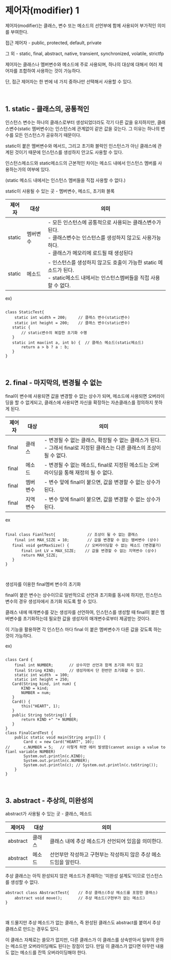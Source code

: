 # 제어자(modifier) 1

제어자(modifier)는 클래스, 변수 또는 메소드의 선언부에 함께 사용되어 부가적인 의미를 부여한다.

접근 제어자 - public, protected, default, private

그 외			 - static, final, abstract, native, transient, synchronized, volatile, strictfp

제어자는 클래스나 멤버변수와 메소드에 주로 사용되며, 하나의 대상에 대해서 여러 제어자를 조합하여 사용하는 것이 가능하다.

단, 접근 제어자는 한 번에 네 가지 중하나만 선택해서 사용할 수 있다.

<br>

## 1. static - 클래스의, 공통적인

인스턴스 변수는 하나의 클래스로부터 생성되었더라도 각기 다른 값을 유지하지만, 클래스변수(static 멤버변수)는 인스턴스에 관계없이 같은 값을 갖는다. 그 이유는 하나의 변수를 모든 인스턴스가 공유하기 때문이다.

static이 붙은 멤버변수와 메서드, 그리고 초기화 블럭인 인스턴스가 아닌 클래스에 관계된 것이기 때문에 인스턴스를 생성하지 안고도 사용할 수 있다.

인스턴스메소드와 static메소드의 근본적인 차이는 메소드 내에서 인스턴스 멤버를 사용하는가의 여부에 있다.

(static 메소드 내에서는 인스턴스 멤버들을 직접 사용할 수 없다.)

static이 사용될 수 있는 곳 - 멤버변수, 메소드, 초기화 블록

| 제어자 | 대상     | 의미                                                         |
| ------ | -------- | ------------------------------------------------------------ |
| static | 멤버변수 | - 모든 인스턴스에 공통적으로 사용되는 클래스변수가 된다.<br />- 클래스변수는 인스턴스를 생성하지 않고도 사용가능하다.<br />- 클래스가 메모리에 로드될 때 생성된다 |
| static | 메소드   | - 인스턴스를 생성하지 않고도 호출이 가능한 static 메소드가 된다.<br />- static메소드 내에서는 인스턴스멤버들을 직접 사용할 수 없다. |

ex)

<pre><code>
class StaticTest{
	static int width = 200;		// 클래스 변수(static변수)
	static int height = 200;	// 클래스 변수(static변수)
​	static {
​		// static변수의 복잡한 초기화 수행
​	}
​	static int max(int a, int b) {	// 클래스 메소드(static메소드)
​		return a > b ? a : b;
​	}
}
</code></pre>

<br>

## 2. final - 마지막의, 변경될 수 없는

final이 변수에 사용되면 값을 변경할 수 없는 상수가 되며, 메소드에 사용되면 오버라이딩을 할 수 없게되고, 클래스에 사용되면 자신을 확장하는 자손클래스를 정의하지 못하게 된다.

| 제어자 | 대상     | 의미                                                         |
| ------ | -------- | ------------------------------------------------------------ |
| final  | 클래스   | - 변경될 수 없는 클래스, 확장될 수 없는 클래스가 된다.<br />- 그래서 final로 지정된 클래스는 다른 클래스의 조상이 될 수 없다. |
| final  | 메소드   | - 변경될 수 없는 메소드, final로 지정된 메소드는 오버라이딩을 통해 재정의 될 수 없다. |
| final  | 멤버변수 | - 변수 앞에 final이 붙으면, 값을 변경할 수 없는 상수가 된다. |
| final  | 지역변수 | - 변수 앞에 final이 붙으면, 값을 변경할 수 없는 상수가 된다. |

ex

<pre><code>
final class FianlTest{				// 조상이 될 수 없는 클래스
	final int MAX_SIZE = 10;		// 값을 변경할 수 없는 멤버변수 (상수)
​	final void getMaxSize() {		// 오버라이딩할 수 없는 메소드 (변경불가)
​		final int LV = MAX_SIZE;	// 값을 변경할 수 없는 지역변수 (상수)
​		return MAX_SIZE;
​	}
}
</code></pre>



<br>

생성자를 이용한 final멤버 변수의 초기화

final이 붙은 변수는 상수이므로 일반적으로 선언과 초기화를 동시에 하지만, 인스턴스변수의 경우 생성자에서 초기화 되도록 할 수 있다.

클래스 내에 매개변수를 갖는 생성자를 선언하여, 인스턴스를 생성할 때 final이 붙은 멤버변수를 초기화하는데 필요한 값을 생성자의 매개변수로부터 제공받는 것이다.

이 기능을 활용하면 각 인스턴스 마다 final 이 붙은 멤버변수가 다른 값을 갖도록 하는 것이 가능하다.

ex)

<pre><code>
class Card {
	final int NUMBER;		// 상수지만 선언과 함께 초기화 하지 않고
	final String KIND;		// 생성자에서 단 한번만 초기화할 수 있다.
	static int width  = 100;	
	static int height = 250;
​	Card(String kind, int num) {	
​		KIND = kind;
​		NUMBER = num;
​	}
​	Card() {
​		this("HEART", 1);
​	}
​	public String toString() {
​		return KIND +" "+ NUMBER;
​	}
}
class FinalCardTest {
	public static void main(String args[]) {
		Card c = new Card("HEART", 10);
//		c.NUMBER = 5;	// 이렇게 하면 에러 발생함(cannot assign a value to fianl variable NUMBER)
		System.out.println(c.KIND);
		System.out.println(c.NUMBER);
		System.out.println(c); // System.out.println(c.toString());
	}
}
</code></pre>



<br>

## 3. abstract - 추상의, 미완성의

abstract가 사용될 수 있는 곳 - 클래스, 메소드

| 제어자   | 대상   | 의미                                                         |
| -------- | ------ | ------------------------------------------------------------ |
| abstract | 클래스 | 클래스 내에 추상 메소드가 선언되어 있음을 의미한다.          |
| abstract | 메소드 | 선언부만 작성하고 구현부는 작성하지 않은 추상 메소드임을 알린다. |

추상 클래스는 아직 완성되지 않은 메소드가 존재하는 '미완성 설계도'이므로 인스턴스를 생성할 수 없다.

```
abstract class AbstractTest{	// 추상 클래스(추상 메소드를 포함한 클래스)
	abstract void move();		// 추상 메소드(구현부가 없는 메소드)
}
```

<br>

꽤 드물지만 추상 메소드가 없는 클래스, 즉 완성된 클래스도 abstract를 붙여서 추상 클래스로 만드는 경우도 있다.

이 클래스 자체로는 쓸모가 없지만, 다른 클래스가 이 클래스를 상속받아서 일부의 운하는 메소드만 오버라이딩해도 된다는 장점이 있다. 만일 이 클래스가 없다면 아무런 내용도 없는 메소드를 잔뜩 오버라이딩해야 한다.

 